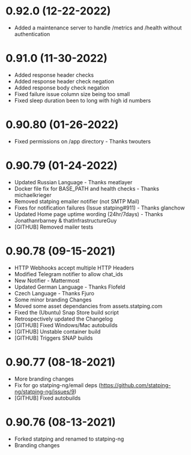 # 0.92.0 (12-22-2022)
- Added a maintenance server to handle /metrics and /health without authentication

# 0.91.0 (11-30-2022)
- Added response header checks
- Added response header check negation
- Added response body check negation
- Fixed failure issue column size being too small
- Fixed sleep duration been to long with high id numbers

# 0.90.80 (01-26-2022)
- Fixed permissions on /app directory - Thanks twouters

# 0.90.79 (01-24-2022)
- Updated Russian Language - Thanks meatlayer
- Docker file fix for BASE_PATH and health checks - Thanks michaelkrieger
- Removed statping emailer notifier (not SMTP Mail)
- Fixes for notification failures (Issue statping#911) - Thanks glanchow
- Updated Home page uptime wording (24hr/7days) - Thanks Jonathanrbarney & thatInfrastructureGuy
- [GITHUB] Removed mailer tests

# 0.90.78 (09-15-2021)
- HTTP Webhooks accept multiple HTTP Headers
- Modified Telegram notifier to allow chat_ids
- New Notifier - Mattermost
- Updated German Language - Thanks Flofeld
- Czech Language - Thanks Fjuro
- Some minor branding Changes
- Moved some asset dependancies from assets.statping.com
- Fixed the (Ubuntu) Snap Store build script
- Retrospectively updated the Changelog
- [GITHUB] Fixed Windows/Mac autobuilds
- [GITHUB] Unstable container build
- [GITHUB] Triggers SNAP builds

# 0.90.77 (08-18-2021)
- More branding changes
- Fix for go statping-ng/email deps (https://github.com/statping-ng/statping-ng/issues/9)
- [GITHUB] Fixed autobuilds

# 0.90.76 (08-13-2021)
- Forked statping and renamed to statping-ng
- Branding changes
